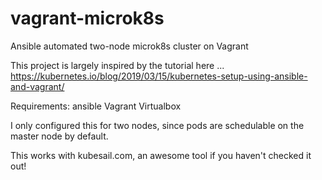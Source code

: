 # vagrant-microk8s
Ansible automated two-node microk8s cluster on Vagrant

This project is largely inspired by the tutorial here ... https://kubernetes.io/blog/2019/03/15/kubernetes-setup-using-ansible-and-vagrant/

Requirements: ansible
              Vagrant
              Virtualbox
              
I only configured this for two nodes, since pods are schedulable on the master node by default.

This works with kubesail.com, an awesome tool if you haven't checked it out!
